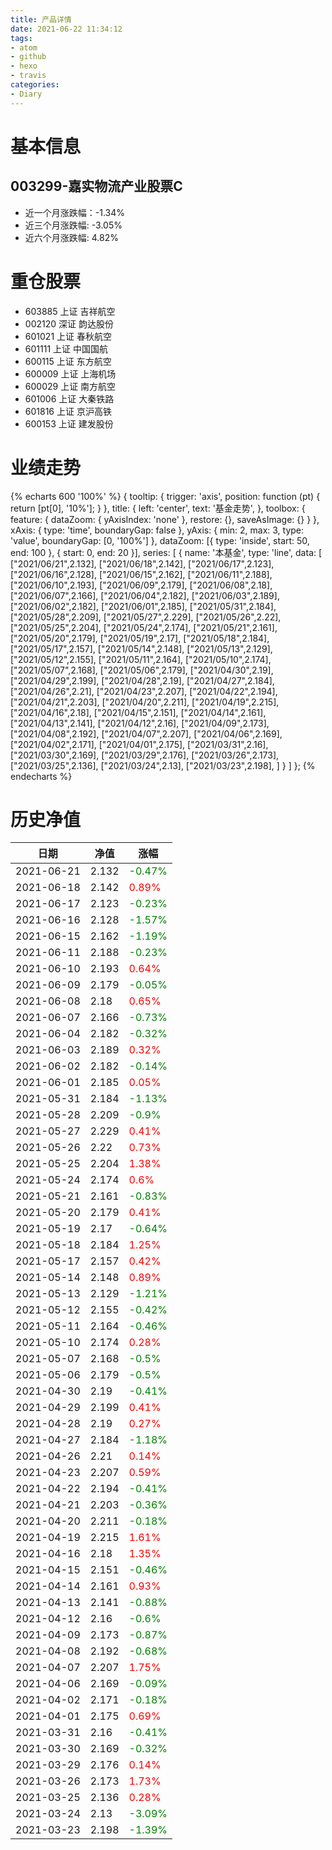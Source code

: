 ```yaml
---
title: 产品详情
date: 2021-06-22 11:34:12
tags:
- atom
- github
- hexo
- travis
categories:
- Diary
---
```


# 基本信息
## 003299-嘉实物流产业股票C
- 近一个月涨跌幅：-1.34%
- 近三个月涨跌幅: -3.05%
- 近六个月涨跌幅: 4.82%

# 重仓股票
- 603885 上证 吉祥航空
- 002120 深证 韵达股份
- 601021 上证 春秋航空
- 601111 上证 中国国航
- 600115 上证 东方航空
- 600009 上证 上海机场
- 600029 上证 南方航空
- 601006 上证 大秦铁路
- 601816 上证 京沪高铁
- 600153 上证 建发股份
# 业绩走势

{% echarts 600 '100%' %}
{
  tooltip: {
        trigger: 'axis',
        position: function (pt) {
            return [pt[0], '10%'];
        }
    },
    title: {
        left: 'center',
        text: '基金走势',
    },
    toolbox: {
        feature: {
            dataZoom: {
                yAxisIndex: 'none'
            },
            restore: {},
            saveAsImage: {}
        }
    },
    xAxis: {
        type: 'time',
        boundaryGap: false
    },
    yAxis: {
        min: 2,
        max: 3,
        type: 'value',
        boundaryGap: [0, '100%']
    },
    dataZoom: [{
        type: 'inside',
        start: 50,
        end: 100
    }, {
        start: 0,
        end: 20
    }],
    series: [
        {
            name: '本基金',
            type: 'line',
            data: [
["2021/06/21",2.132],
["2021/06/18",2.142],
["2021/06/17",2.123],
["2021/06/16",2.128],
["2021/06/15",2.162],
["2021/06/11",2.188],
["2021/06/10",2.193],
["2021/06/09",2.179],
["2021/06/08",2.18],
["2021/06/07",2.166],
["2021/06/04",2.182],
["2021/06/03",2.189],
["2021/06/02",2.182],
["2021/06/01",2.185],
["2021/05/31",2.184],
["2021/05/28",2.209],
["2021/05/27",2.229],
["2021/05/26",2.22],
["2021/05/25",2.204],
["2021/05/24",2.174],
["2021/05/21",2.161],
["2021/05/20",2.179],
["2021/05/19",2.17],
["2021/05/18",2.184],
["2021/05/17",2.157],
["2021/05/14",2.148],
["2021/05/13",2.129],
["2021/05/12",2.155],
["2021/05/11",2.164],
["2021/05/10",2.174],
["2021/05/07",2.168],
["2021/05/06",2.179],
["2021/04/30",2.19],
["2021/04/29",2.199],
["2021/04/28",2.19],
["2021/04/27",2.184],
["2021/04/26",2.21],
["2021/04/23",2.207],
["2021/04/22",2.194],
["2021/04/21",2.203],
["2021/04/20",2.211],
["2021/04/19",2.215],
["2021/04/16",2.18],
["2021/04/15",2.151],
["2021/04/14",2.161],
["2021/04/13",2.141],
["2021/04/12",2.16],
["2021/04/09",2.173],
["2021/04/08",2.192],
["2021/04/07",2.207],
["2021/04/06",2.169],
["2021/04/02",2.171],
["2021/04/01",2.175],
["2021/03/31",2.16],
["2021/03/30",2.169],
["2021/03/29",2.176],
["2021/03/26",2.173],
["2021/03/25",2.136],
["2021/03/24",2.13],
["2021/03/23",2.198],
]
        }
    ]
};
{% endecharts %}

# 历史净值

| 日期 | 净值 | 涨幅 |
| --- | --- | --- |
|2021-06-21|2.132|<font color=green>-0.47%</font>|
|2021-06-18|2.142|<font color=red>0.89%</font>|
|2021-06-17|2.123|<font color=green>-0.23%</font>|
|2021-06-16|2.128|<font color=green>-1.57%</font>|
|2021-06-15|2.162|<font color=green>-1.19%</font>|
|2021-06-11|2.188|<font color=green>-0.23%</font>|
|2021-06-10|2.193|<font color=red>0.64%</font>|
|2021-06-09|2.179|<font color=green>-0.05%</font>|
|2021-06-08|2.18|<font color=red>0.65%</font>|
|2021-06-07|2.166|<font color=green>-0.73%</font>|
|2021-06-04|2.182|<font color=green>-0.32%</font>|
|2021-06-03|2.189|<font color=red>0.32%</font>|
|2021-06-02|2.182|<font color=green>-0.14%</font>|
|2021-06-01|2.185|<font color=red>0.05%</font>|
|2021-05-31|2.184|<font color=green>-1.13%</font>|
|2021-05-28|2.209|<font color=green>-0.9%</font>|
|2021-05-27|2.229|<font color=red>0.41%</font>|
|2021-05-26|2.22|<font color=red>0.73%</font>|
|2021-05-25|2.204|<font color=red>1.38%</font>|
|2021-05-24|2.174|<font color=red>0.6%</font>|
|2021-05-21|2.161|<font color=green>-0.83%</font>|
|2021-05-20|2.179|<font color=red>0.41%</font>|
|2021-05-19|2.17|<font color=green>-0.64%</font>|
|2021-05-18|2.184|<font color=red>1.25%</font>|
|2021-05-17|2.157|<font color=red>0.42%</font>|
|2021-05-14|2.148|<font color=red>0.89%</font>|
|2021-05-13|2.129|<font color=green>-1.21%</font>|
|2021-05-12|2.155|<font color=green>-0.42%</font>|
|2021-05-11|2.164|<font color=green>-0.46%</font>|
|2021-05-10|2.174|<font color=red>0.28%</font>|
|2021-05-07|2.168|<font color=green>-0.5%</font>|
|2021-05-06|2.179|<font color=green>-0.5%</font>|
|2021-04-30|2.19|<font color=green>-0.41%</font>|
|2021-04-29|2.199|<font color=red>0.41%</font>|
|2021-04-28|2.19|<font color=red>0.27%</font>|
|2021-04-27|2.184|<font color=green>-1.18%</font>|
|2021-04-26|2.21|<font color=red>0.14%</font>|
|2021-04-23|2.207|<font color=red>0.59%</font>|
|2021-04-22|2.194|<font color=green>-0.41%</font>|
|2021-04-21|2.203|<font color=green>-0.36%</font>|
|2021-04-20|2.211|<font color=green>-0.18%</font>|
|2021-04-19|2.215|<font color=red>1.61%</font>|
|2021-04-16|2.18|<font color=red>1.35%</font>|
|2021-04-15|2.151|<font color=green>-0.46%</font>|
|2021-04-14|2.161|<font color=red>0.93%</font>|
|2021-04-13|2.141|<font color=green>-0.88%</font>|
|2021-04-12|2.16|<font color=green>-0.6%</font>|
|2021-04-09|2.173|<font color=green>-0.87%</font>|
|2021-04-08|2.192|<font color=green>-0.68%</font>|
|2021-04-07|2.207|<font color=red>1.75%</font>|
|2021-04-06|2.169|<font color=green>-0.09%</font>|
|2021-04-02|2.171|<font color=green>-0.18%</font>|
|2021-04-01|2.175|<font color=red>0.69%</font>|
|2021-03-31|2.16|<font color=green>-0.41%</font>|
|2021-03-30|2.169|<font color=green>-0.32%</font>|
|2021-03-29|2.176|<font color=red>0.14%</font>|
|2021-03-26|2.173|<font color=red>1.73%</font>|
|2021-03-25|2.136|<font color=red>0.28%</font>|
|2021-03-24|2.13|<font color=green>-3.09%</font>|
|2021-03-23|2.198|<font color=green>-1.39%</font>|
